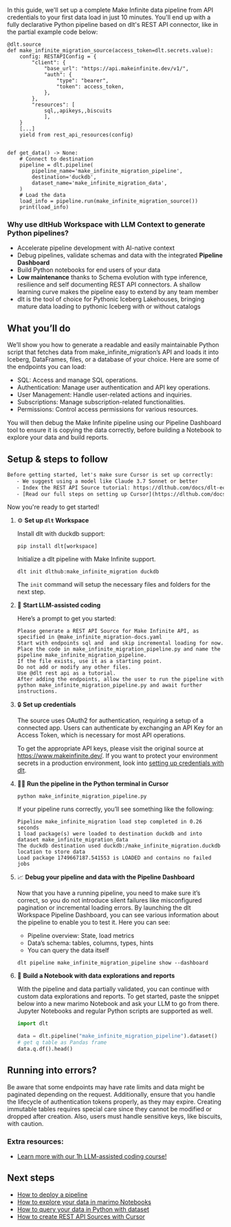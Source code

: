 In this guide, we'll set up a complete Make Infinite data pipeline from API credentials to your first data load in just 10 minutes. You'll end up with a fully declarative Python pipeline based on dlt's REST API connector, like in the partial example code below:

```python-outcome
@dlt.source
def make_infinite_migration_source(access_token=dlt.secrets.value):
    config: RESTAPIConfig = {
        "client": {
            "base_url": "https://api.makeinfinite.dev/v1/",
            "auth": {
                "type": "bearer",
                "token": access_token,
            },
        },
        "resources": [
            sql,,apikeys,,biscuits
            ],
    }
    [...]
    yield from rest_api_resources(config)


def get_data() -> None:
    # Connect to destination
    pipeline = dlt.pipeline(
        pipeline_name='make_infinite_migration_pipeline',
        destination='duckdb',
        dataset_name='make_infinite_migration_data', 
    )
    # Load the data
    load_info = pipeline.run(make_infinite_migration_source())
    print(load_info) 
```

### Why use dltHub Workspace with LLM Context to generate Python pipelines?

- Accelerate pipeline development with AI-native context
- Debug pipelines, validate schemas and data with the integrated **Pipeline Dashboard**
- Build Python notebooks for end users of your data
- **Low maintenance** thanks to Schema evolution with type inference, resilience and self documenting REST API connectors. A shallow learning curve makes the pipeline easy to extend by any team member
- dlt is the tool of choice for Pythonic Iceberg Lakehouses, bringing mature data loading to pythonic Iceberg with or without catalogs

## What you’ll do

We’ll show you how to generate a readable and easily maintainable Python script that fetches data from make_infinite_migration’s API and loads it into Iceberg, DataFrames, files, or a database of your choice. Here are some of the endpoints you can load:

- SQL: Access and manage SQL operations.
- Authentication: Manage user authentication and API key operations.
- User Management: Handle user-related actions and inquiries.
- Subscriptions: Manage subscription-related functionalities.
- Permissions: Control access permissions for various resources.

You will then debug the Make Infinite pipeline using our Pipeline Dashboard tool to ensure it is copying the data correctly, before building a Notebook to explore your data and build reports.

## Setup & steps to follow

```default
Before getting started, let's make sure Cursor is set up correctly:
   - We suggest using a model like Claude 3.7 Sonnet or better
   - Index the REST API Source tutorial: https://dlthub.com/docs/dlt-ecosystem/verified-sources/rest_api/ and add it to context as **@dlt rest api**
   - [Read our full steps on setting up Cursor](https://dlthub.com/docs/dlt-ecosystem/llm-tooling/cursor-restapi#23-configuring-cursor-with-documentation)
```

Now you're ready to get started!

1. ⚙️ **Set up `dlt` Workspace**
    
    Install dlt with duckdb support:
    ```shell
    pip install dlt[workspace]
    ```

    Initialize a dlt pipeline with Make Infinite support.
    ```shell
    dlt init dlthub:make_infinite_migration duckdb
    ```

    The `init` command will setup the necessary files and folders for the next step.
    
2. 🤠 **Start LLM-assisted coding**
    
    Here’s a prompt to get you started:
    
    ```prompt
    Please generate a REST API Source for Make Infinite API, as specified in @make_infinite_migration-docs.yaml 
    Start with endpoints sql and  and skip incremental loading for now. 
    Place the code in make_infinite_migration_pipeline.py and name the pipeline make_infinite_migration_pipeline. 
    If the file exists, use it as a starting point. 
    Do not add or modify any other files. 
    Use @dlt rest api as a tutorial. 
    After adding the endpoints, allow the user to run the pipeline with python make_infinite_migration_pipeline.py and await further instructions.
    ```

    
3. 🔒 **Set up credentials** 
    
    The source uses OAuth2 for authentication, requiring a setup of a connected app. Users can authenticate by exchanging an API Key for an Access Token, which is necessary for most API operations.
    
    To get the appropriate API keys, please visit the original source at https://www.makeinfinite.dev/.
    If you want to protect your environment secrets in a production environment, look into [setting up credentials with dlt](https://dlthub.com/docs/walkthroughs/add_credentials).
    
4. 🏃‍♀️ **Run the pipeline in the Python terminal in Cursor**
    
    ```shell
    python make_infinite_migration_pipeline.py
    ```
    
    If your pipeline runs correctly, you’ll see something like the following:
    
    ```shell
    Pipeline make_infinite_migration load step completed in 0.26 seconds
    1 load package(s) were loaded to destination duckdb and into dataset make_infinite_migration_data
    The duckdb destination used duckdb:/make_infinite_migration.duckdb location to store data
    Load package 1749667187.541553 is LOADED and contains no failed jobs
    ```
    
5. 📈 **Debug your pipeline and data with the Pipeline Dashboard**

    Now that you have a running pipeline, you need to make sure it’s correct, so you do not introduce silent failures like misconfigured pagination or incremental loading errors. By launching the dlt Workspace Pipeline Dashboard, you can see various information about the pipeline to enable you to test it. Here you can see:
    - Pipeline overview: State, load metrics
    - Data’s schema: tables, columns, types, hints
    - You can query the data itself
    
    ```shell
    dlt pipeline make_infinite_migration_pipeline show --dashboard
    ```
    
6. 🐍 **Build a Notebook with data explorations and reports**

    With the pipeline and data partially validated, you can continue with custom data explorations and reports. To get started, paste the snippet below into a new marimo Notebook and ask your LLM to go from there. Jupyter Notebooks and regular Python scripts are supported as well.

    
    ```python
    import dlt

   data = dlt.pipeline("make_infinite_migration_pipeline").dataset()
   # get q table as Pandas frame
   data.q.df().head()
    ```

## Running into errors?

Be aware that some endpoints may have rate limits and data might be paginated depending on the request. Additionally, ensure that you handle the lifecycle of authentication tokens properly, as they may expire. Creating immutable tables requires special care since they cannot be modified or dropped after creation. Also, users must handle sensitive keys, like biscuits, with caution.

### Extra resources:

- [Learn more with our 1h LLM-assisted coding course!](https://www.youtube.com/watch?v=GGid70rnJuM)

## Next steps

- [How to deploy a pipeline](https://dlthub.com/docs/walkthroughs/deploy-a-pipeline)
- [How to explore your data in marimo Notebooks](https://dlthub.com/docs/general-usage/dataset-access/marimo)
- [How to query your data in Python with dataset](https://dlthub.com/docs/general-usage/dataset-access/dataset)
- [How to create REST API Sources with Cursor](https://dlthub.com/docs/dlt-ecosystem/llm-tooling/cursor-restapi)